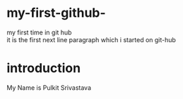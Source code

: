 # my-first-github-
my first time in git hub 
<br>
it is the first next line paragraph which i started on git-hub
<br>
<h1>introduction</h1>
<p>
  My Name is Pulkit Srivastava 
</p>
